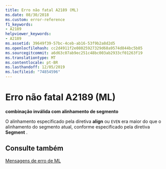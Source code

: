 ```yaml
---
title: Erro não fatal A2189 (ML)
ms.date: 08/30/2018
ms.custom: error-reference
f1_keywords:
- A2189
helpviewer_keywords:
- A2189
ms.assetid: 39649f39-57bc-4ceb-ab16-53f9b2a8d2d5
ms.openlocfilehash: cc2d4911f2e08025927329d68a9574d844bc5b85
ms.sourcegitcommit: a6d63c07ab9ec251c48bc003ab2933cf01263f19
ms.translationtype: MT
ms.contentlocale: pt-BR
ms.lasthandoff: 12/05/2019
ms.locfileid: "74854596"
---
```

# <a name="ml-nonfatal-error-a2189"></a>Erro não fatal A2189 (ML)

**combinação inválida com alinhamento de segmento**

O alinhamento especificado pela diretiva **align** ou `EVEN` era maior do que o alinhamento do segmento atual, conforme especificado pela diretiva **Segment** .

## <a name="see-also"></a>Consulte também

[Mensagens de erro de ML](../../assembler/masm/ml-error-messages.md)<br/>